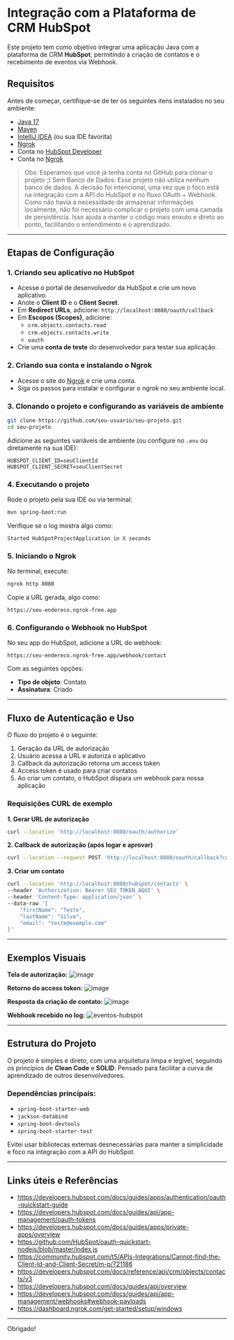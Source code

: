 # Integração com a Plataforma de CRM HubSpot

Este projeto tem como objetivo integrar uma aplicação Java com a plataforma de CRM **HubSpot**, permitindo a criação de contatos e o recebimento de eventos via Webhook.

## Requisitos

Antes de começar, certifique-se de ter os seguintes itens instalados no seu ambiente:

- [Java 17](https://www.oracle.com/java/technologies/javase/jdk17-archive-downloads.html)
- [Maven](https://maven.apache.org/download.cgi)
- [IntelliJ IDEA](https://www.jetbrains.com/idea/download/?section=windows) (ou sua IDE favorita)
- [Ngrok](https://dashboard.ngrok.com/get-started/setup/windows)
- Conta no [HubSpot Developer](https://developers.hubspot.com/)
- Conta no [Ngrok](https://ngrok.com)

> Obs: Esperamos que você já tenha conta no GitHub para clonar o projeto ;)
Sem Banco de Dados:
Esse projeto não utiliza nenhum banco de dados. A decisão foi intencional, uma vez que o foco está na integração com a API do HubSpot e no fluxo OAuth + Webhook. Como não havia a necessidade de armazenar informações localmente, não foi necessário complicar o projeto com uma camada de persistência. Isso ajuda a manter o código mais enxuto e direto ao ponto, facilitando o entendimento e o aprendizado.
---

## Etapas de Configuração

### 1. Criando seu aplicativo no HubSpot

- Acesse o portal de desenvolvedor da HubSpot e crie um novo aplicativo.
- Anote o **Client ID** e o **Client Secret**.
- Em **Redirect URLs**, adicione: `http://localhost:8080/oauth/callback`
- Em **Escopos (Scopes)**, adicione:
  - `crm.objects.contacts.read`
  - `crm.objects.contacts.write`
  - `oauth`
- Crie uma **conta de teste** do desenvolvedor para testar sua aplicação.

### 2. Criando sua conta e instalando o Ngrok

- Acesse o site do [Ngrok](https://ngrok.com) e crie uma conta.
- Siga os passos para instalar e configurar o ngrok no seu ambiente local.

### 3. Clonando o projeto e configurando as variáveis de ambiente

```bash
git clone https://github.com/seu-usuario/seu-projeto.git
cd seu-projeto
```

Adicione as seguintes variáveis de ambiente (ou configure no `.env` ou diretamente na sua IDE):

```
HUBSPOT_CLIENT_ID=seuClientId
HUBSPOT_CLIENT_SECRET=seuClientSecret
```

### 4. Executando o projeto

Rode o projeto pela sua IDE ou via terminal:

```bash
mvn spring-boot:run
```

Verifique se o log mostra algo como:

```
Started HubSpotProjectApplication in X seconds
```

### 5. Iniciando o Ngrok

No terminal, execute:

```bash
ngrok http 8080
```

Copie a URL gerada, algo como:

```
https://seu-endereco.ngrok-free.app
```

### 6. Configurando o Webhook no HubSpot

No seu app do HubSpot, adicione a URL do webhook:

```
https://seu-endereco.ngrok-free.app/webhook/contact
```

Com as seguintes opções:

- **Tipo de objeto**: Contato
- **Assinatura**: Criado

---

## Fluxo de Autenticação e Uso

O fluxo do projeto é o seguinte:

1. Geração da URL de autorização
2. Usuário acessa a URL e autoriza o aplicativo
3. Callback da autorização retorna um access token
4. Access token é usado para criar contatos
5. Ao criar um contato, o HubSpot dispara um webhook para nossa aplicação

### Requisições CURL de exemplo

**1. Gerar URL de autorização**
```bash
curl --location 'http://localhost:8080/oauth/authorize'
```

**2. Callback de autorização (após logar e aprovar)**
```bash
curl --location --request POST 'http://localhost:8080/oauth/callback?code=SEU_CODIGO_AQUI'
```

**3. Criar um contato**
```bash
curl --location 'http://localhost:8080/hubspot/contacts' \
--header 'Authorization: Bearer SEU_TOKEN_AQUI' \
--header 'Content-Type: application/json' \
--data-raw '{
    "firstName": "Teste",
    "lastName": "Silva",
    "email": "teste@exemplo.com"
}'
```

---

## Exemplos Visuais

**Tela de autorização:**
![image](https://github.com/user-attachments/assets/8a957f2d-1c56-409d-a612-d03c278309b9)

**Retorno do access token:**
![image](https://github.com/user-attachments/assets/e92df1d2-68b9-4a3f-92d0-03e3a21c1f13)

**Resposta da criação de contato:**
![image](https://github.com/user-attachments/assets/bdc71e75-1879-4610-9cd8-88c12560b7a5)

**Webhook recebido no log:**
![eventos-hubspot](https://github.com/user-attachments/assets/cd003e07-8102-427b-9a99-1cb59ea550c2)

---

## Estrutura do Projeto

O projeto é simples e direto, com uma arquitetura limpa e legível, seguindo os princípios de **Clean Code** e **SOLID**. Pensado para facilitar a curva de aprendizado de outros desenvolvedores.

### Dependências principais:
- `spring-boot-starter-web`
- `jackson-databind`
- `spring-boot-devtools`
- `spring-boot-starter-test`

Evitei usar bibliotecas externas desnecessárias para manter a simplicidade e foco na integração com a API do HubSpot.

---

## Links úteis e Referências

- https://developers.hubspot.com/docs/guides/apps/authentication/oauth-quickstart-guide
- https://developers.hubspot.com/docs/guides/api/app-management/oauth-tokens
- https://developers.hubspot.com/docs/guides/apps/private-apps/overview
- https://github.com/HubSpot/oauth-quickstart-nodejs/blob/master/index.js
- https://community.hubspot.com/t5/APIs-Integrations/Cannot-find-the-Client-Id-and-Client-Secret/m-p/721186
- https://developers.hubspot.com/docs/reference/api/crm/objects/contacts/v3
- https://developers.hubspot.com/docs/guides/api/overview
- https://developers.hubspot.com/docs/guides/api/app-management/webhooks#webhook-payloads
- https://dashboard.ngrok.com/get-started/setup/windows

---

Obrigado!

